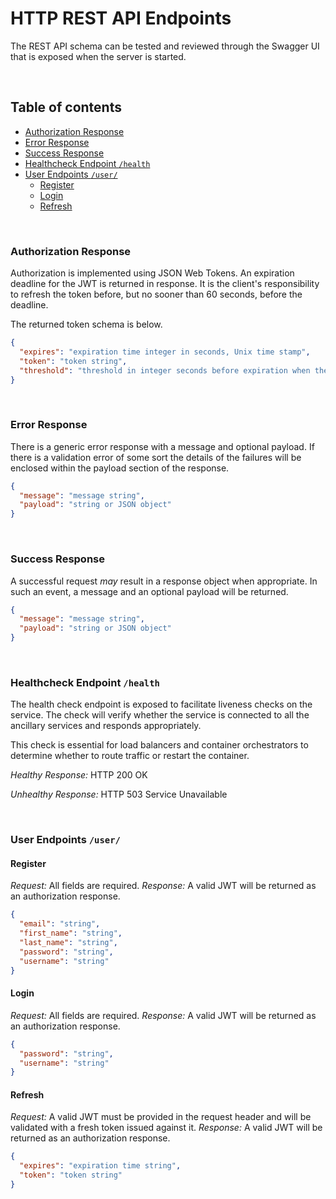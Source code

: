 # HTTP REST API Endpoints

The REST API schema can be tested and reviewed through the Swagger UI that is exposed when the server is started.

<br/>

## Table of contents

- [Authorization Response](#authorization-response)
- [Error Response](#error-response)
- [Success Response](#success-response)
- [Healthcheck Endpoint `/health`](#healthcheck-endpoint-health)
- [User Endpoints `/user/`](#user-endpoints-user)
  - [Register](#register)
  - [Login](#login)
  - [Refresh](#refresh)

<br/>

### Authorization Response

Authorization is implemented using JSON Web Tokens. An expiration deadline for the JWT is returned in response. It is
the client's responsibility to refresh the token before, but no sooner than 60 seconds, before the deadline.

The returned token schema is below.

```json
{
  "expires": "expiration time integer in seconds, Unix time stamp",
  "token": "token string",
  "threshold": "threshold in integer seconds before expiration when the token can be refreshed"
}
```

<br/>

### Error Response

There is a generic error response with a message and optional payload. If there is a validation error of some sort the
details of the failures will be enclosed within the payload section of the response.

```json
{
  "message": "message string",
  "payload": "string or JSON object"
}
```

<br/>

### Success Response

A successful request _may_ result in a response object when appropriate. In such an event, a message and an optional
payload will be returned.

```json
{
  "message": "message string",
  "payload": "string or JSON object"
}
```

<br/>

### Healthcheck Endpoint `/health`

The health check endpoint is exposed to facilitate liveness checks on the service. The check will verify whether the
service is connected to all the ancillary services and responds appropriately.

This check is essential for load balancers and container orchestrators to determine whether to route traffic or restart
the container.

_Healthy Response:_ HTTP 200 OK

_Unhealthy Response:_ HTTP 503 Service Unavailable


<br/>

### User Endpoints `/user/`

#### Register

_Request:_ All fields are required.
_Response:_ A valid JWT will be returned as an authorization response.

```json
{
  "email": "string",
  "first_name": "string",
  "last_name": "string",
  "password": "string",
  "username": "string"
}
```

#### Login

_Request:_ All fields are required.
_Response:_ A valid JWT will be returned as an authorization response.

```json
{
  "password": "string",
  "username": "string"
}
```
#### Refresh

_Request:_ A valid JWT must be provided in the request header and will be validated with a fresh token issued against it.
_Response:_ A valid JWT will be returned as an authorization response.

```json
{
  "expires": "expiration time string",
  "token": "token string"
}
```
